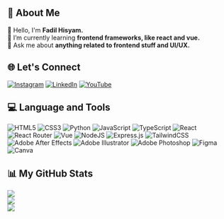 ## 💫 About Me
👀 Hello, I'm **Fadil Hisyam.**<br>🌱 I’m currently learning **frontend frameworks, like react and vue.**<br>💬 Ask me about **anything related to frontend stuff and UI/UX.**

## 🌐 Let's Connect
[![Instagram](https://img.shields.io/badge/Instagram-%23E4405F.svg?logo=Instagram&logoColor=white)](https://instagram.com/hsym_icm) [![LinkedIn](https://img.shields.io/badge/LinkedIn-%230077B5.svg?logo=linkedin&logoColor=white)](https://linkedin.com/in/fadil-hisyam) [![YouTube](https://img.shields.io/badge/YouTube-%23FF0000.svg?logo=YouTube&logoColor=white)](https://youtube.com/@ichor)

## 💻 Language and Tools
![HTML5](https://img.shields.io/badge/HTML5-%23E34F26.svg?style=flat&logo=html5&logoColor=white) ![CSS3](https://img.shields.io/badge/CSS3-%231572B6.svg?style=flat&logo=css3&logoColor=white) ![Python](https://img.shields.io/badge/Python-3670A0?style=flat&logo=python&logoColor=ffdd54) ![JavaScript](https://img.shields.io/badge/Javascript-%23323330.svg?style=flat&logo=javascript&logoColor=%23F7DF1E) ![TypeScript](https://img.shields.io/badge/Typescript-%23007ACC.svg?style=flat&logo=typescript&logoColor=white) ![React](https://img.shields.io/badge/React-%2320232a.svg?style=flat&logo=react&logoColor=%2361DAFB) ![React Router](https://img.shields.io/badge/React_Router-CA4245?style=flat&logo=react-router&logoColor=white) ![Vue](https://img.shields.io/badge/Vue-%2335495e.svg?style=flat&logo=vuedotjs&logoColor=%234FC08D) ![NodeJS](https://img.shields.io/badge/Node.js-6DA55F?style=flat&logo=node.js&logoColor=white) ![Express.js](https://img.shields.io/badge/Express.js-%23404d59.svg?style=flat&logo=express&logoColor=%2361DAFB) ![TailwindCSS](https://img.shields.io/badge/TailwindCSS-%2338B2AC.svg?style=flat&logo=tailwind-css&logoColor=white) ![Adobe After Effects](https://img.shields.io/badge/Adobe%20After%20Effects-9999FF.svg?style=flat&logo=Adobe%20After%20Effects&logoColor=white) ![Adobe Illustrator](https://img.shields.io/badge/Adobe%20Illustrator-%23FF9A00.svg?style=flat&logo=adobeillustrator&logoColor=white) ![Adobe Photoshop](https://img.shields.io/badge/Adobe%20Photoshop-%2331A8FF.svg?style=flat&logo=adobephotoshop&logoColor=white) ![Figma](https://img.shields.io/badge/Figma-%23F24E1E.svg?style=flat&logo=figma&logoColor=white) ![Canva](https://img.shields.io/badge/Canva-%2300C4CC.svg?style=flat&logo=Canva&logoColor=white)

## 📊 My GitHub Stats
![](https://github-readme-stats.vercel.app/api?username=hsymicm&theme=tokyonight&hide_border=true&include_all_commits=true&count_private=true)<br/>
![](https://github-readme-streak-stats.herokuapp.com/?user=hsymicm&theme=tokyonight&hide_border=true)<br/>
![](https://github-readme-stats.vercel.app/api/top-langs/?username=hsymicm&theme=tokyonight&hide_border=true&include_all_commits=true&count_private=true&layout=compact)
